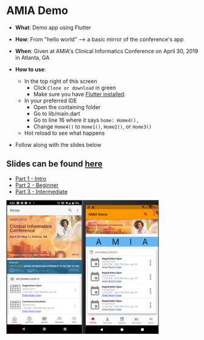 # AMIA Demo

- **What**:  Demo app using Flutter
- **How**: From "hello world" --> a basic mirror of the conference's app
- **When**: Given at AMIA's Clinical Informatics Conference on April 30, 2019 in Atlanta, GA

- **How to use**: 
	- In the top right of this screen
		- Click `Clone or download` in green
		- Make sure you have [Flutter installed](https://flutter.dev/docs/get-started/install). 
	- In your preferred IDE
		- Open the containing folder
		- Go to lib/main.dart 
		- Go to line 16 where it says `home: Home4(),`
		- Change `Home4()` to `Home1()`, `Home2()`, or `Home3()`
	- Hot reload to see what happens
- Follow along with the slides below

## Slides can be found [here](http://bit.ly/amia-flutter)
- [Part 1 - Intro](https://drive.google.com/open?id=10G0DGA1Kts9f7vjEXMJFkpyv3rRHtfCWeFGNe1l0pZg)
- [Part 2 - Beginner](https://drive.google.com/open?id=1Xd1dWVGmQkCYlmVC-V9ra7q62W8bAX1QOmEEwP6QgpI)
- [Part 3 - Intermediate](https://drive.google.com/open?id=1ifw7NwFbAA9gf21SBrgvHrpJlPeq4EjDyfLan6HT0FI) 

<img src="amia-demo-app.png" width="400" />
<!--stackedit_data:
eyJoaXN0b3J5IjpbLTE3ODA0NzI2NTQsLTEyNDE2NTgwNjksLT
Q5OTcyOTQ5Ml19
-->